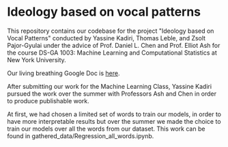 # Ideology based on vocal patterns

This repository contains our codebase for the project "Ideology based on Vocal Patterns" conducted by Yassine Kadiri, 
Thomas Leble, and Zsolt Pajor-Gyulai under the advice of Prof. Daniel L. Chen and Prof. Elliot Ash for the course DS-GA 1003: 
Machine Learning and Computational Statistics at New York University.

Our living breathing Google Doc is [here](https://docs.google.com/document/d/1v6iXLQz6N5RWzIbTtotWZVYBQPY1sbRz3PkwPrSL2zI/edit?usp=sharing).

After submitting our work for the Machine Learning Class, Yassine Kadiri pursued the work over the summer with Professors Ash and Chen in order to produce publishable work.

At first, we had chosen a limited set of words to train our models, in order to have more interpretable results  but over the summer we made the choice to train our models over all the words from our dataset. This work can be found in gathered_data/Regression_all_words.ipynb.
